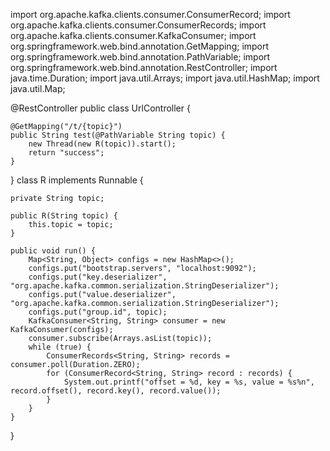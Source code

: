 import org.apache.kafka.clients.consumer.ConsumerRecord;
import org.apache.kafka.clients.consumer.ConsumerRecords;
import org.apache.kafka.clients.consumer.KafkaConsumer;
import org.springframework.web.bind.annotation.GetMapping;
import org.springframework.web.bind.annotation.PathVariable;
import org.springframework.web.bind.annotation.RestController;
import java.time.Duration;
import java.util.Arrays;
import java.util.HashMap;
import java.util.Map;

@RestController
public class UrlController {


    @GetMapping("/t/{topic}")
    public String test(@PathVariable String topic) {
        new Thread(new R(topic)).start();
        return "success";
    }
}
class R implements Runnable {

    private String topic;

    public R(String topic) {
        this.topic = topic;
    }

    public void run() {
        Map<String, Object> configs = new HashMap<>();
        configs.put("bootstrap.servers", "localhost:9092");
        configs.put("key.deserializer", "org.apache.kafka.common.serialization.StringDeserializer");
        configs.put("value.deserializer", "org.apache.kafka.common.serialization.StringDeserializer");
        configs.put("group.id", topic);
        KafkaConsumer<String, String> consumer = new KafkaConsumer(configs);
        consumer.subscribe(Arrays.asList(topic));
        while (true) {
            ConsumerRecords<String, String> records = consumer.poll(Duration.ZERO);
            for (ConsumerRecord<String, String> record : records) {
                System.out.printf("offset = %d, key = %s, value = %s%n", record.offset(), record.key(), record.value());
            }
        }
    }
}
